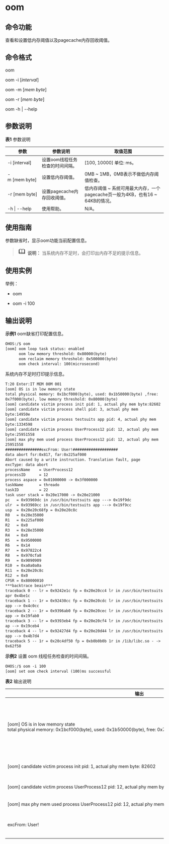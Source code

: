 # oom

## 命令功能

查看和设置低内存阈值以及pagecache内存回收阈值。

## 命令格式

oom

oom -i [_interval_]

oom -m [_mem byte_]

oom -r [_mem byte_]

oom -h | --help

## 参数说明

**表1** 参数说明

| 参数                    | 参数说明                        | 取值范围                                                     |
| ----------------------- | ------------------------------- | ------------------------------------------------------------ |
| -i&nbsp;[interval]      | 设置oom线程任务检查的时间间隔。 | [100, 10000] 单位: ms。                                    |
| -m&nbsp;[mem&nbsp;byte] | 设置低内存阈值。                | 0MB&nbsp;~&nbsp;1MB，0MB表示不做低内存阈值检查。             |
| -r&nbsp;[mem&nbsp;byte] | 设置pagecache内存回收阈值。     | 低内存阈值 ~ 系统可用最大内存，一个pagecache页一般为4KB，也有16 ~ 64KB的情况。 |
| -h&nbsp;\|&nbsp;--help  | 使用帮助。                      | N/A。                                                          |

## 使用指南

  参数缺省时，显示oom功能当前配置信息。

> ![icon-note.gif](public_sys-resources/icon-note.gif) **说明：**
> 当系统内存不足时，会打印出内存不足的提示信息。

## 使用实例

举例：

- oom

- oom -i 100

## 输出说明

**示例1** oom缺省打印配置信息。

```
OHOS:/$ oom
[oom] oom loop task status: enabled
      oom low memory threshold: 0x80000(byte)
      oom reclaim memory threshold: 0x500000(byte)
      oom check interval: 100(microsecond)
```

系统内存不足时打印提示信息。

```
T:20 Enter:IT MEM 00M 001
[oom] OS is in low memory state
total physical memory: 0x1bcf000(byte), used: 0x1b50000(byte) ,free: 0x7f000(byte), low memory threshold: 0x80000(byte)
[oom] candidate victim process init pid: 1, actual phy mem byte:82602
[oom] candidate victim process shell pid: 3, actual phy mem byte:14950e
[oom] candidate victim process testsuits app pid: 4, actual phy mem byte:1334598
[oom] candidate victim process UserProcess12 pid: 12, actual phy mem byte:25951558
[oom] max phy mem used process UserProcess12 pid: 12, actual phy mem 25951558
################excFrom: User!####################
data abort fsr:0x817, far:0x225af000
Abort caused by a write instruction. Translation fault, page
excType: data abort
processName    = UserProcess12
processID      = 12
process aspace = 0х01000000 -> 0х3f000000
taskName       = threado
taskID         = 22
task user stack = 0х20e17000 -> 0х20e21000
pc   = 0x93969dc in /usr/bin/testsuits app ---> 0x19f9dc
ulr  = 0x93969cc in /usr/bin/testsuits app ---> 0x19f9cc
usp  = 0х20e20c68fp = 0x20e20c8c
R0   = 0х20e35000
R1   = 0x225af000
R2   = 0x0
R3   = 0х28e35000
R4   = 0х0
R5   = 0х9500000
R6   = 0х14
R7   = 0х97822c4
R8   = 0x970cfa8
R9   = 0x9090909
R10  = 0xa0a0a0a
R11  = 0x20e20c8c
R12  = 0х0
CPSR = 0х80000010
***backtrace beain***
traceback 0 -- lr = 0x9242e1c fp = 0х20e20cc4 lr in /usr/bin/testsuits apr 0x4be1c
traceback 1 -- 1r = 0х92430cc fp = 0x20e20cdc lr in /usr/bin/testsuits app --> 0x4c0cc
traceback 2 -- 1r = 0x9396ab0 fp = 0x20e20cec lr in /usr/bin/testsuits app -> 0х19fab0
traceback 3 -- lr = 0x9393eb4 fp = 0x20e20cf4 lr in /usr/bin/testsuits ap --> 0x19ceb4
traceback 4 -- lr = 0x92427d4 fp = 0x20e20d44 lr in /usr/bin/testsuits app --> 0x4b7d4
traceback 5 -- 1r = 0x20c4df50 fp = 0хb0b0b0b 1r in /1ib/libc.so - -> 0x62f50
```

**示例2** 设置 oom 线程任务检查的时间间隔。

```
OHOS:/$ oom -i 100
[oom] set oom check interval (100)ms successful
```

**表2** 输出说明

| 输出                                                         | 说明                                                         |
| ------------------------------------------------------------ | ------------------------------------------------------------ |
| [oom]&nbsp;OS&nbsp;is&nbsp;in&nbsp;low&nbsp;memory&nbsp;state<br/>total&nbsp;physical&nbsp;memory:&nbsp;0x1bcf000(byte),&nbsp;used:&nbsp;0x1b50000(byte),&nbsp;free:&nbsp;0x7f000(byte),&nbsp;low&nbsp;memory&nbsp;threshold:&nbsp;0x80000(byte) | 操作系统处于低内存状态。<br/>整个系统可用物理内存为0x1bcf000&nbsp;byte，已经使用了&nbsp;0x1b50000&nbsp;byte，&nbsp;还剩0x7f000&nbsp;byte，当前设置的低内存阈值为0x80000&nbsp;byte。 |
| [oom]&nbsp;candidate&nbsp;victim&nbsp;process&nbsp;init&nbsp;pid:&nbsp;1,&nbsp;actual&nbsp;phy&nbsp;mem&nbsp;byte:&nbsp;82602 | 打印当前各个进程的内存使用情况，init进程实际占用物理内存82602byte。 |
| [oom]&nbsp;candidate&nbsp;victim&nbsp;process&nbsp;UserProcess12&nbsp;pid:&nbsp;12,&nbsp;actual&nbsp;phy&nbsp;mem&nbsp;byte:&nbsp;25951558 | UserProcess12进程实际使用25951558byte内存。                  |
| [oom]&nbsp;max&nbsp;phy&nbsp;mem&nbsp;used&nbsp;process&nbsp;UserProcess12&nbsp;pid:&nbsp;12,&nbsp;actual&nbsp;phy&nbsp;mem:&nbsp;25951558 | 当前使用内存最多的进程是UserProcess12。                      |
| excFrom:&nbsp;User!                                          | 当系统处于低内存的情况下，UserProcess12进程再去申请内存时失败退出。 |